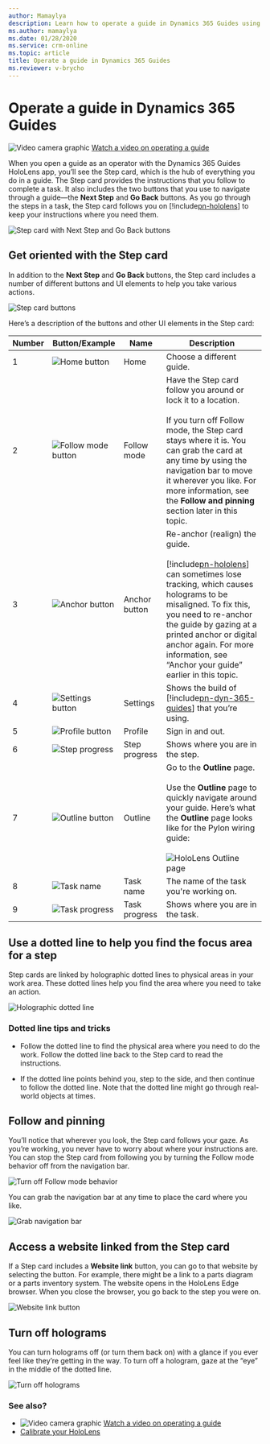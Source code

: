 ```yaml
---
author: Mamaylya
description: Learn how to operate a guide in Dynamics 365 Guides using the HoloLens app.
ms.author: mamaylya
ms.date: 01/28/2020
ms.service: crm-online
ms.topic: article
title: Operate a guide in Dynamics 365 Guides
ms.reviewer: v-brycho
---
```


# Operate a guide in Dynamics 365 Guides

![Video camera graphic](media/video-camera.PNG "Video camera graphic") [Watch a video on operating a guide](https://aka.ms/guidesoperate)

When you open a guide as an operator with the Dynamics 365 Guides HoloLens app, you’ll see the Step card, which is the hub of everything you do in a guide. The Step card  provides the instructions that you follow to complete a task. It also includes the two buttons that you use to navigate through a guide—the **Next Step** and **Go Back** buttons. As you go through the steps in a task, the Step card follows you on [!include[pn-hololens](../includes/pn-hololens.md)] to keep your instructions where you need them. 

![Step card with Next Step and Go Back buttons](media/pin.PNG "Step card with Next Step and Go Back buttons")  

## Get oriented with the Step card

In addition to the **Next Step** and **Go Back** buttons, the Step card includes a number of different buttons and UI elements to help you take various actions. 

![Step card buttons](media/step-card-orientation-2.PNG "Step card buttons")   

Here’s a description of the buttons and other UI elements in the Step card:

|Number|Button/Example|Name|Description|
|---|--|------------------|------------------------------------------------------------------------------------|
|1|![Home button](media/home-button.png "Home button")|Home|Choose a different guide.|
|2|![Follow mode button](media/follow-button.png "Follow mode button")|Follow mode|Have the Step card follow you around or lock it to a location.<br><br>If you turn off Follow mode, the Step card stays where it is. You can grab the card at any time by using the navigation bar to move it wherever you like. For more information, see the **Follow and pinning** section later in this topic.|
|3|![Anchor button](media/anchor-button.PNG "Anchor button")|Anchor button|Re-anchor (realign) the guide.<br><br>[!include[pn-hololens](../includes/pn-hololens.md)] can sometimes lose tracking, which causes holograms to be misaligned. To fix this, you need to re-anchor the guide by gazing at a printed anchor or digital anchor again. For more information, see “Anchor your guide” earlier in this topic.|
|4|![Settings button](media/settings-button.png "Settings button")|Settings|Shows the build of [!include[pn-dyn-365-guides](../includes/pn-dyn-365-guides.md)] that you’re using.| 
|5|![Profile button](media/profile-button.png "Profile button")|Profile|Sign in and out.| 
|6|![Step progress](media/step-progress.PNG "Step progress")|Step progress|Shows where you are in the step.|
|7|![Outline button](media/outline-button.png "Outline button")|Outline|Go to the **Outline** page.<br><br>Use the **Outline** page to quickly navigate around your guide. Here’s what the **Outline** page looks like for the Pylon wiring guide:</br><br>![HoloLens Outline page](media/outline-operator.PNG "HoloLens Outline page")| 
|8|![Task name](media/task-name-table.PNG "Task name")|Task name|The name of the task you're working on.| 
|9|![Task progress](media/task-progress.PNG "Task progress")|Task progress|Shows where you are in the task.| 
 
## Use a dotted line to help you find the focus area for a step 
Step cards are linked by holographic dotted lines to physical areas in your work area. These dotted lines help you find the area where you need to take an action. 

![Holographic dotted line](media/dotted-line.PNG "Holographic dotted line")

### Dotted line tips and tricks 

- Follow the dotted line to find the physical area where you need to do the work. Follow the dotted line back to the Step card to read the instructions. 

- If the dotted line points behind you, step to the side, and then continue to follow the dotted line. 
Note that the dotted line might go through real-world objects at times. 

## Follow and pinning 

You’ll notice that wherever you look, the Step card follows your gaze. As you’re working, you never have to worry about where your instructions are. You can stop the Step card from following you by turning the Follow mode behavior off from the navigation bar. 

![Turn off Follow mode behavior](media/follow-button-nav-bar.PNG "Turn off Follow mode behavior")

You can grab the navigation bar at any time to place the card where you like.

![Grab navigation bar](media/follow-button-move-card.PNG "Grab navigation bar")

## Access a website linked from the Step card

If a Step card includes a **Website link** button, you can go to that website by selecting the button. For example, there might be a link to a parts diagram or a parts inventory system. The website opens in the HoloLens Edge browser. When you close the browser, you go back to the step you were on. 

![Website link button](media/website-button-runtime.PNG "Website link button")

## Turn off holograms 
You can turn holograms off (or turn them back on) with a glance if you ever feel like they’re getting in the way. To turn off a hologram, gaze at the “eye” in the middle of the dotted line. 

![Turn off holograms](media/dotted-line-toggle-visibility.PNG "Turn off holograms")  

### See also?

- ![Video camera graphic](media/video-camera.PNG "Video camera graphic") [Watch a video on operating a guide](https://aka.ms/guidesoperate)
- [Calibrate your HoloLens](https://docs.microsoft.com/windows/mixed-reality/calibration)



